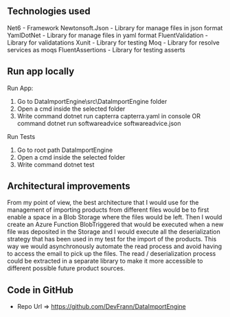 ## Technologies used

Net6 - Framework
Newtonsoft.Json - Library for manage files in json format
YamlDotNet - Library for manage files in yaml format
FluentValidation - Library for validatations
Xunit - Library for testing
Moq - Library for resolve services as moqs
FluentAssertions - Library for testing asserts

## Run app locally
Run App:
1. Go to DataImportEngine\src\DataImportEngine folder
2. Open a cmd inside the selected folder
3. Write command dotnet run capterra capterra.yaml in console
OR command dotnet run softwareadvice softwareadvice.json

Run Tests
1. Go to root path DataImportEngine
2. Open a cmd inside the selected folder
3. Write command dotnet test

## Architectural improvements
From my point of view, the best architecture that I would use for the management of importing products from different files would be to first enable a space in a Blob Storage where the files would be left.
Then I would create an Azure Function BlobTriggered that would be executed when a new file was deposited in the Storage and I would execute all the deserialization strategy that has been used in my test for the import of the products.
This way we would asynchronously automate the read process and avoid having to access the email to pick up the files.
The read / deserialization process could be extracted in a separate library to make it more accessible to different possible future product sources.

## Code in GitHub
- Repo Url => https://github.com/DevFrann/DataImportEngine
